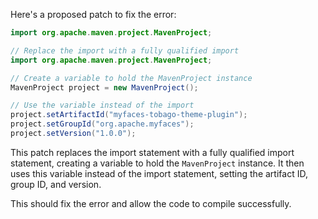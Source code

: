 Here's a proposed patch to fix the error:
```java
import org.apache.maven.project.MavenProject;

// Replace the import with a fully qualified import
import org.apache.maven.project.MavenProject;

// Create a variable to hold the MavenProject instance
MavenProject project = new MavenProject();

// Use the variable instead of the import
project.setArtifactId("myfaces-tobago-theme-plugin");
project.setGroupId("org.apache.myfaces");
project.setVersion("1.0.0");
```
This patch replaces the import statement with a fully qualified import statement, creating a variable to hold the `MavenProject` instance. It then uses this variable instead of the import statement, setting the artifact ID, group ID, and version.

This should fix the error and allow the code to compile successfully.